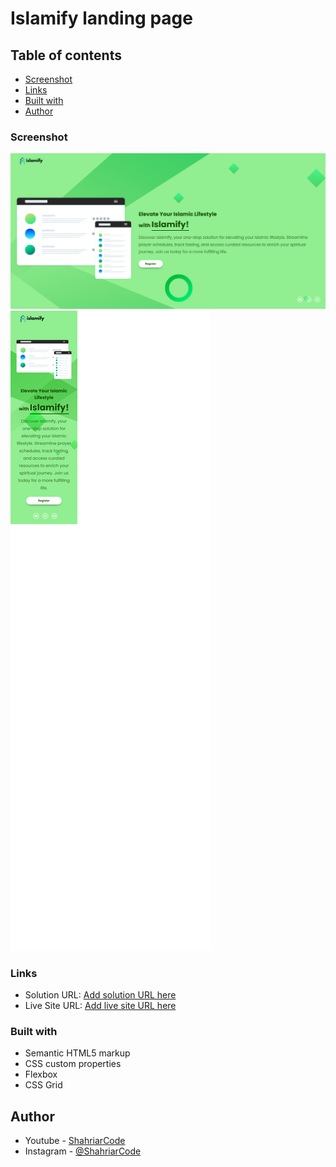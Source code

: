 # Islamify landing page


## Table of contents

  - [Screenshot](#screenshot)
  - [Links](#links)
  - [Built with](#built-with)
  - [Author](#author)

### Screenshot

![](./design/desktop.png)
![](./design/mobile.png)


### Links

- Solution URL: [Add solution URL here](https://your-solution-url.com)
- Live Site URL: [Add live site URL here](https://your-live-site-url.com)


### Built with

- Semantic HTML5 markup
- CSS custom properties
- Flexbox
- CSS Grid

## Author

- Youtube - [ShahriarCode](https://www.youtube.com/channel/UCsyVCYT83eoOIJgc0K9-NEA)
- Instagram - [@ShahriarCode](https://www.instagram.com/shahriarcode)